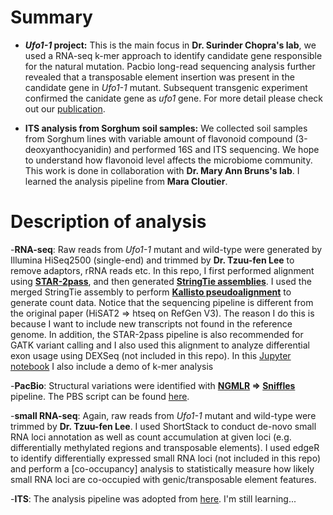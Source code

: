 # Summary
  - **<i>Ufo1-1</i> project:**
    This is the main focus in <b>Dr. Surinder Chopra's lab</b>, we used a RNA-seq k-mer approach to identify candidate gene responsible for the natural mutation. Pacbio long-read sequencing analysis further revealed that a transposable element insertion was present in the candidate gene in <i>Ufo1-1</i> mutant. Subsequent transgenic experiment confirmed the canidate gene as <i>ufo1</i> gene. For more detail please check out our [publication](http://www.plantcell.org/content/30/12/3006.abstract).
  
  - **ITS analysis from Sorghum soil samples:** We collected soil samples from Sorghum lines with variable amount of flavonoid compound (3-deoxyanthocyanidin) and performed 16S and ITS sequencing. We hope to understand how flavonoid level affects the microbiome community. This work is done in collaboration with <b>Dr. Mary Ann Bruns's lab</b>. I learned the analysis pipeline from <b>Mara Cloutier</b>.
  
# Description of analysis
  -**RNA-seq**: Raw reads from <i>Ufo1-1</i> mutant and wild-type were generated by Illumina HiSeq2500 (single-end) and trimmed by <b>Dr. Tzuu-fen Lee</b> to remove adaptors, rRNA reads etc. In this repo, I first performed alignment using [<b>STAR-2pass</b>](https://github.com/CJinny/PhD-work-sample/blob/master/STAR_2pass.pbs), and then generated [<b>StringTie assemblies</b>](https://github.com/CJinny/PhD-work-sample/blob/master/stringtie.pbs). I used the merged StringTie assembly to perform [<b>Kallisto pseudoalignment</b>](https://github.com/CJinny/PhD-work-sample/blob/master/kallisto.pbs) to generate count data. Notice that the sequencing pipeline is different from the original paper (HiSAT2 => htseq on RefGen V3). The reason I do this is because I want to include new transcripts not found in the reference genome. In addition, the STAR-2pass pipeline is also recommended for GATK variant calling and I also used this alignment to analyze differential exon usage using DEXSeq (not included in this repo). In this [Jupyter notebook](https://github.com/CJinny/PhD-work-sample/blob/master/rnseq_kmers_extraction.ipynb) I also include a demo of k-mer analysis 
  
  -**PacBio**: Structural variations were identified with [<b>NGMLR](https://github.com/philres/ngmlr) => [Sniffles</b>](https://github.com/fritzsedlazeck/Sniffles) pipeline. The PBS script can be found [here](https://github.com/CJinny/PhD-work-sample/blob/master/pacbio_SV.pbs).
  
  -**small RNA-seq**: Again, raw reads from <i>Ufo1-1</i> mutant and wild-type were trimmed by <b>Dr. Tzuu-fen Lee</b>. I used ShortStack to conduct de-novo small RNA loci annotation as well as count accumulation at given loci (e.g. differentially methylated regions and transposable elements). I used edgeR to identify differentially expressed small RNA loci (not included in this repo) and perform a [co-occupancy] analysis to statistically measure how likely small RNA loci are co-occupied with genic/transposable element features.

  -**ITS**: The analysis pipeline was adopted from [here](http://benjjneb.github.io/dada2/tutorial.html). I'm still learning...
